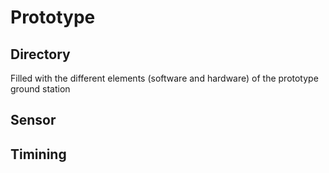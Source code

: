 Prototype
============

Directory
-------
Filled with the different elements (software and hardware) of the prototype ground station

Sensor
-------
Timining
-------